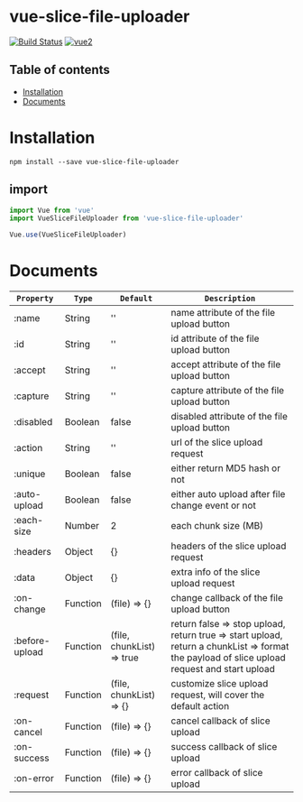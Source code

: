 # vue-slice-file-uploader

[![Build Status](https://travis-ci.com/PickerWang/vue-slice-file-uploader.svg?branch=master)](https://travis-ci.com/PickerWang/vue-slice-file-uploader)
[![vue2](https://img.shields.io/badge/vue-2.x-brightgreen.svg)](https://vuejs.org/)

## Table of contents

- [Installation](#installation)
- [Documents](#documents)

# Installation

```
npm install --save vue-slice-file-uploader
```

## import

```javascript
import Vue from 'vue'
import VueSliceFileUploader from 'vue-slice-file-uploader'

Vue.use(VueSliceFileUploader)
```

# Documents

| `Property`               | `Type`               | `Default`                          | `Description`     |
|-----------------------|-----------------------|-----------------------------------|-----------------------------------|
|:name|String|''|name attribute of the file upload button|
|:id|String|''|id attribute of the file upload button|
|:accept|String|''|accept attribute of the file upload button|
|:capture|String|''|capture attribute of the file upload button|
|:disabled|Boolean|false|disabled attribute of the file upload button|
|:action|String|''|url of the slice upload request|
|:unique|Boolean|false|either return MD5 hash or not|
|:auto-upload|Boolean|false|either auto upload after file change event or not|
|:each-size|Number|2|each chunk size (MB)|
|:headers|Object|{}|headers of the slice upload request|
|:data|Object|{}|extra info of the slice upload request|
|:on-change|Function|(file) => {}|change callback of the file upload button|
|:before-upload|Function|(file, chunkList) => true|return false => stop upload, return true => start upload, return a chunkList => format the payload of slice upload request and start upload |
|:request|Function|(file, chunkList) => {}|customize slice upload request, will cover the default action|
|:on-cancel|Function|(file) => {}|cancel callback of slice upload|
|:on-success|Function|(file) => {}|success callback of slice upload|
|:on-error|Function|(file) => {}|error callback of slice upload|
